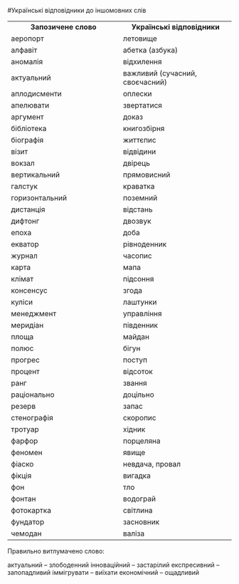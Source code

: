 #Українські відповідники до іншомовних слів

<table>
<col width="50%">
<col width="50%"> 
<tr>
  <td>
    <center><b>Запозичене слово</b></center>
  </td>
  <td>
    <center><b>Українські відповідники</b></center>
  </td>
</tr> 
<tr>
<td>аеропорт</td>
<td>летовище</td>
</tr>
<tr>
<td>алфавіт</td>
<td>абетка (азбука)</td>
</tr>
<tr>
<td>аномалія</td>
<td>відхилення</td>
</tr>
<tr>
<td>актуальний</td>
<td>важливий (сучасний, своєчасний)</td>
</tr>
<tr>
<td>аплодисменти</td>
<td>оплески</td>
</tr>
<tr>
<td>апелювати</td>
<td>звертатися</td>
</tr>
<tr>
<td>аргумент</td>
<td>доказ</td>
</tr>
<tr>
<td>бібліотека</td>
<td>книгозбірня</td>
</tr>
<tr>
<td>біографія</td>
<td>життєпис</td>
</tr>
<tr>
<td>візит</td>
<td>відвідини</td>
</tr>
<tr>
<td>вокзал</td>
<td>двірець</td>
</tr>
<tr>
<td>вертикальний</td>
<td>прямовисний</td>
</tr>
<tr>
<td>галстук</td>
<td>краватка</td>
</tr>
<tr>
<td>горизонтальний</td>
<td>поземний</td>
</tr>
<tr>
<td>дистанція</td>
<td>відстань</td>
</tr>
<tr>
<td>дифтонг</td>
<td>двозвук</td>
</tr>
<tr>
<td>епоха</td>
<td>доба</td>
</tr>
<tr>
<td>екватор</td>
<td>рівноденник</td>
</tr>
<tr>
<td>журнал</td>
<td>часопис</td>
</tr>
<tr>
<td>карта</td>
<td>мапа</td>
</tr>
<tr>
<td>клімат</td>
<td>підсоння</td>
</tr>
<tr>
<td>консенсус</td>
<td>згода</td>
</tr>
<tr>
<td>куліси</td>
<td>лаштунки</td>
</tr>
<tr>
<td>менеджмент</td>
<td>управління</td>
</tr>
<tr>
<td>меридіан</td>
<td>південник</td>
</tr>
<tr>
<td>площа</td>
<td>майдан</td>
</tr>
<tr>
<td>полюс</td>
<td>бігун</td>
</tr>
<tr>
<td>прогрес</td>
<td>поступ</td>
</tr>
<tr>
<td>процент</td>
<td>відсоток</td>
</tr>
<tr>
<td>ранг</td>
<td>звання</td>
</tr>
<tr>
<td>раціонально</td>
<td>доцільно</td>
</tr>
<tr>
<td>резерв</td>
<td>запас</td>
</tr>
<tr>
<td>стенографія</td>
<td>скоропис</td>
</tr>
<tr>
<td>тротуар</td>
<td>хідник</td>
</tr>
<tr>
<td>фарфор</td>
<td>порцеляна</td>
</tr>
<tr>
<td>феномен</td>
<td>явище</td>
</tr>
<tr>
<td>фіаско</td>
<td>невдача, провал</td>
</tr>
<tr>
<td>фікція</td>
<td>вигадка</td>
</tr>
<tr>
<td>фон</td>
<td>тло</td>
</tr>
<tr>
<td>фонтан</td>
<td>водограй</td>
</tr>
<tr>
<td>фотокартка</td>
<td>світлина</td>
</tr>
<tr>
<td>фундатор</td>
<td>засновник</td>
</tr>
<tr>
<td>чемодан</td>
<td>валіза</td>
</tr>
</table>

<quiz name="Запитання та завдання">
<question>
        <p>Правильно витлумачено слово:</p>
        <answer correct> актуальний – злободенний</answer>
        <answer> інноваційний – застарілий</answer>
        <answer> експресивний – запопадливий</answer>
        <answer> іммігрувати – виїхати</answer>
        <answer> економічний – ощадливий</answer>
    </question>
</quiz>